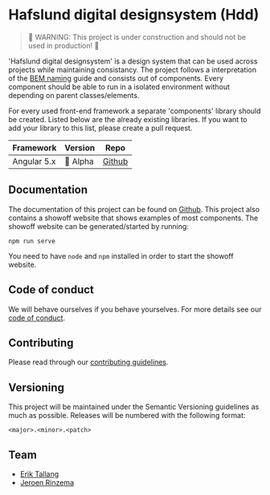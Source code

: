 # Hafslund digital designsystem (Hdd)

> 🚧 WARNING: This project is under construction and should not be used in production! 🚧

'Hafslund digital designsystem' is a design system that can be used across projects while maintaining consistancy. The project follows a interpretation of the [BEM naming](http://getbem.com/naming) guide and consists out of components. Every component should be able to run in a isolated environment without depending on parent classes/elements.

For every used front-end framework a separate 'components' library should be created. Listed below are the already existing libraries. If you want to add your library to this list, please create a pull request.

| Framework     | Version       | Repo          |
| ------------- | ------------- | ------------- |
| Angular 5.x | 🚧 Alpha | [Github](https://github.com/hafslundnett/hdd-ng-components) |

## Documentation

The documentation of this project can be found on [Github](https://github.com/hafslundnett/hdd-theme/wiki). This project also contains a showoff website that shows examples of most components. The showoff website can be generated/started by running:

`npm run serve`

You need to have `node` and `npm` installed in order to start the showoff website.

## Code of conduct

We will behave ourselves if you behave yourselves. For more details see our
[code of conduct](./CODE_OF_CONDUCT.md).

## Contributing

Please read through our [contributing guidelines](./CONTRIBUTING.md).
## Versioning

This project will be maintained under the Semantic Versioning guidelines as much as possible. Releases will be numbered
with the following format:

`<major>.<minor>.<patch>`

## Team

*   [Erik Tallang](https://github.com/eTallang)
*   [Jeroen Rinzema](https://github.com/jeroenrinzema)
